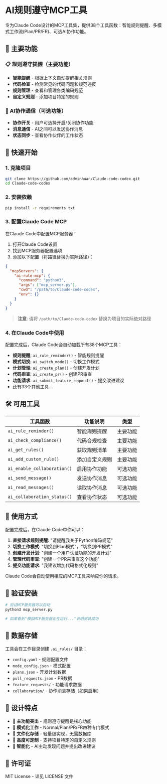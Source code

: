 # AI规则遵守MCP工具

专为Claude Code设计的MCP工具集，提供38个工具函数：智能规则提醒、多模式工作流(Plan/PR/FR)、可选AI协作功能。

## 🎯 主要功能

### 📋 规则遵守提醒（主要功能）
- **智能提醒** - 根据上下文自动提醒相关规则
- **代码检查** - 检测常见的代码问题和规范违反
- **规则管理** - 查看和管理各类编码规范
- **自定义规则** - 添加项目特定的规则

### 🤝 AI协作通信（可选功能）
- **协作开关** - 用户可选择开启/关闭协作功能
- **消息通信** - AI之间可以发送协作消息
- **状态同步** - 查看协作伙伴的工作状态

## 🚀 快速开始

### 1. 克隆项目
```bash
git clone https://github.com/adminhuan/Claude-code-codex.git
cd Claude-code-codex
```

### 2. 安装依赖
```bash
pip install -r requirements.txt
```

### 3. 配置Claude Code MCP
在Claude Code中配置MCP服务器：

1. 打开Claude Code设置
2. 找到MCP服务器配置选项
3. 添加以下配置（将路径替换为实际路径）：

```json
{
  "mcpServers": {
    "ai-rule-mcp": {
      "command": "python3",
      "args": ["mcp_server.py"],
      "cwd": "/path/to/Claude-code-codex",
      "env": {}
    }
  }
}
```

> **注意**: 请将 `/path/to/Claude-code-codex` 替换为项目的实际绝对路径

### 4. 在Claude Code中使用
配置完成后，Claude Code会自动加载所有38个MCP工具：

- **规则提醒**: `ai_rule_reminder()` - 智能规则提醒
- **模式切换**: `ai_switch_mode()` - 切换工作模式
- **计划管理**: `ai_create_plan()` - 创建开发计划
- **代码审查**: `ai_create_pr()` - 创建PR审查
- **功能请求**: `ai_submit_feature_request()` - 提交改进建议
- 还有33个其他工具...

## 🛠️ 可用工具

| 工具函数 | 功能说明 | 类型 |
|---------|---------|------|
| `ai_rule_reminder()` | 智能规则提醒 | 主要功能 |
| `ai_check_compliance()` | 代码合规检查 | 主要功能 |
| `ai_get_rules()` | 获取规则清单 | 主要功能 |
| `ai_add_custom_rule()` | 添加自定义规则 | 主要功能 |
| `ai_enable_collaboration()` | 启用协作功能 | 可选功能 |
| `ai_send_message()` | 发送协作消息 | 可选功能 |
| `ai_read_messages()` | 读取协作消息 | 可选功能 |
| `ai_collaboration_status()` | 查看协作状态 | 可选功能 |

## 📖 使用方式

配置完成后，在Claude Code中你可以：

1. **直接请求规则提醒**: "请提醒我关于Python编码规范"
2. **切换工作模式**: "切换到Plan模式"，"切换到PR模式"
3. **创建开发计划**: "创建一个用户认证功能的开发计划"
4. **管理代码审查**: "创建一个PR来审查这个功能"
5. **提交功能请求**: "我建议增加代码格式化规则"

Claude Code会自动使用相应的MCP工具来响应你的请求。

## 🧪 验证安装
```bash
# 验证MCP服务器可以启动
python3 mcp_server.py

# 如果看到"模拟MCP服务器正在运行..."说明安装成功
```

## 📁 数据存储

工具会在工作目录创建 `.ai_rules/` 目录：
- `config.yaml` - 规则配置文件
- `mode_config.json` - 模式配置
- `plans.json` - 开发计划数据
- `pull_requests.json` - PR数据
- `feature_requests/` - 功能请求数据
- `collaboration/` - 协作消息存储（如果启用）

## 🎯 设计特点

- **🎯 主功能突出** - 规则遵守提醒是核心功能
- **🔄 模式化工作** - Normal/Plan/PR/FR四种专门模式
- **📁 文件化存储** - 轻量级实现，无需数据库
- **🔧 高度可定制** - 支持项目特定的自定义规则
- **🤖 智能化** - AI主动发现问题并提出改进建议

## 📄 许可证

MIT License - 详见 LICENSE 文件